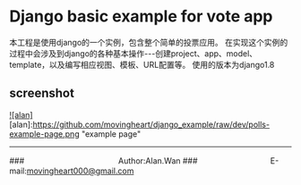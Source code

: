 Django basic example for vote app
===========================
本工程是使用django的一个实例，包含整个简单的投票应用。
在实现这个实例的过程中会涉及到django的各种基本操作---创建project、app、model、template，以及编写相应视图、模板、URL配置等。
使用的版本为django1.8

screenshot
----------

[![alan]](https://github.com/movingheart/django_example)  
[alan]:https://github.com/movingheart/django_example/raw/dev/polls-example-page.png "example page" 

****
###　　　　　　　　　　　　Author:Alan.Wan
###　　　　　　　　　 E-mail:movingheart000@gmail.com
